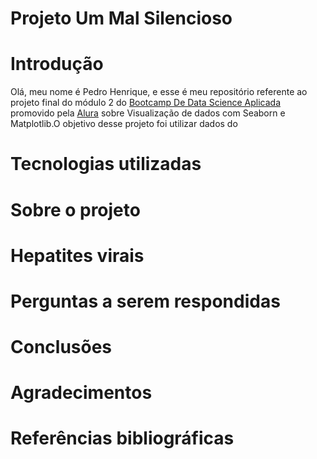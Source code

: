 # Projeto Um Mal Silencioso

# Introdução

Olá, meu nome é Pedro Henrique, e esse é meu repositório referente ao projeto final do módulo 2 do [Bootcamp De Data Science Aplicada](https://www.alura.com.br/bootcamp/data-science-aplicada/matriculas-abertas) promovido pela [Alura](https://www.alura.com.br/) sobre Visualização de dados com Seaborn e Matplotlib.O objetivo desse projeto foi utilizar dados do 



# Tecnologias utilizadas

# Sobre o projeto

# Hepatites virais

# Perguntas a serem respondidas

# Conclusões 

# Agradecimentos

# Referências bibliográficas
